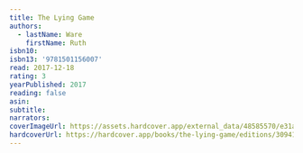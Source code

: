 ```yaml
---
title: The Lying Game
authors:
  - lastName: Ware
    firstName: Ruth
isbn10:
isbn13: '9781501156007'
read: 2017-12-18
rating: 3
yearPublished: 2017
reading: false
asin:
subtitle:
narrators:
coverImageUrl: https://assets.hardcover.app/external_data/48585570/e31aca9f95227ea1e5415ad20e202db875f9ccb3.jpeg
hardcoverUrl: https://hardcover.app/books/the-lying-game/editions/30941187
---
```

